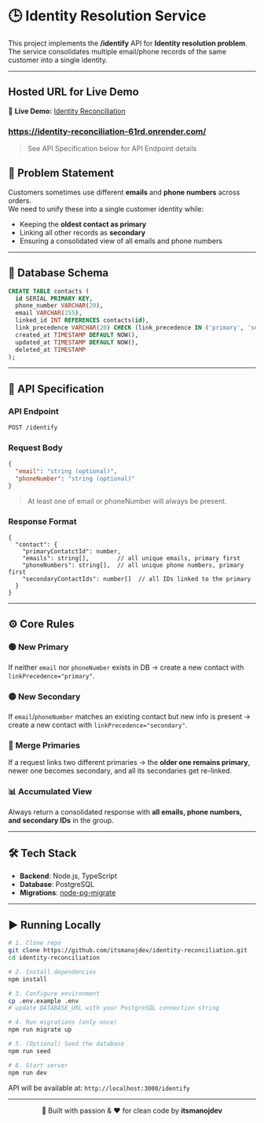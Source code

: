 # 🕒 Identity Resolution Service  

This project implements the **/identify** API for **Identity resolution problem**.  
The service consolidates multiple email/phone records of the same customer into a single identity.  

---

## Hosted URL for Live Demo

🔗 **Live Demo:** [Identity Reconciliation](https://identity-reconciliation-61rd.onrender.com/)  

### https://identity-reconciliation-61rd.onrender.com/

> See API Specification below for API Endpoint details 

## 🚀 Problem Statement  

Customers sometimes use different **emails** and **phone numbers** across orders.  
We need to unify these into a single customer identity while:  
- Keeping the **oldest contact as primary**  
- Linking all other records as **secondary**  
- Ensuring a consolidated view of all emails and phone numbers  

---

## 📖 Database Schema  

```sql
CREATE TABLE contacts (
  id SERIAL PRIMARY KEY,
  phone_number VARCHAR(20),
  email VARCHAR(255),
  linked_id INT REFERENCES contacts(id),
  link_precedence VARCHAR(20) CHECK (link_precedence IN ('primary', 'secondary')) NOT NULL,
  created_at TIMESTAMP DEFAULT NOW(),
  updated_at TIMESTAMP DEFAULT NOW(),
  deleted_at TIMESTAMP
);
```

---

## 🔗 API Specification

### API Endpoint

```bash
POST /identify
```

### Request Body

```json
{
  "email": "string (optional)",
  "phoneNumber": "string (optional)"
}
```
> At least one of email or phoneNumber will always be present.

### Response Format
```
{
  "contact": {
    "primaryContatctId": number,
    "emails": string[],        // all unique emails, primary first
    "phoneNumbers": string[],  // all unique phone numbers, primary first
    "secondaryContactIds": number[]  // all IDs linked to the primary
  }
}
```

---

## ⚙️ Core Rules  

### 🟢 New Primary  
If neither `email` nor `phoneNumber` exists in DB → create a new contact with `linkPrecedence="primary"`.  

### 🟡 New Secondary  
If `email`/`phoneNumber` matches an existing contact but new info is present → create a new contact with `linkPrecedence="secondary"`.  

### 🔄 Merge Primaries  
If a request links two different primaries → the **older one remains primary**, newer one becomes secondary, and all its secondaries get re-linked.  

### 📊 Accumulated View  
Always return a consolidated response with **all emails, phone numbers, and secondary IDs** in the group.  

---

## 🛠️ Tech Stack  

- **Backend**: Node.js, TypeScript
- **Database**: PostgreSQL  
- **Migrations**: [node-pg-migrate](https://salsita.github.io/node-pg-migrate/)  

---

## ▶️ Running Locally  

```bash
# 1. Clone repo
git clone https://github.com/itsmanojdev/identity-reconciliation.git
cd identity-reconciliation

# 2. Install dependencies
npm install

# 3. Configure environment
cp .env.example .env
# update DATABASE_URL with your PostgreSQL connection string

# 4. Run migrations (only once)
npm run migrate up

# 5. (Optional) Seed the database
npm run seed

# 6. Start server
npm run dev
```

API will be available at: `http://localhost:3000/identify`

---

<p align="center">
  🚀 Built with passion & ❤️ for clean code by <b>itsmanojdev</b>
</p>


